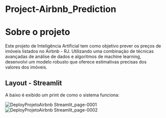 # Project-Airbnb_Prediction


 # Sobre o projeto

Este projeto de Inteligência Artificial tem como objetivo prever os preços de imóveis listados no Airbnb - RJ. Utilizando uma combinação de técnicas avançadas de análise de dados e algoritmos de machine learning, desenvolvi um modelo robusto que oferece estimativas precisas dos valores dos imóveis.

## Layout - Streamlit

A baixo é exibido um print de como o sistema funciona:

![DeployProjetoAirbnb Streamlit_page-0001](https://github.com/RafaBarela/Project-Airbnb_Prediction/assets/104285149/8aa93869-37bd-4923-9b22-802b76f40ccd)
![DeployProjetoAirbnb Streamlit_page-0002](https://github.com/RafaBarela/Project-Airbnb_Prediction/assets/104285149/2d12663b-ae5f-4780-8c94-c2f3e920c042)
